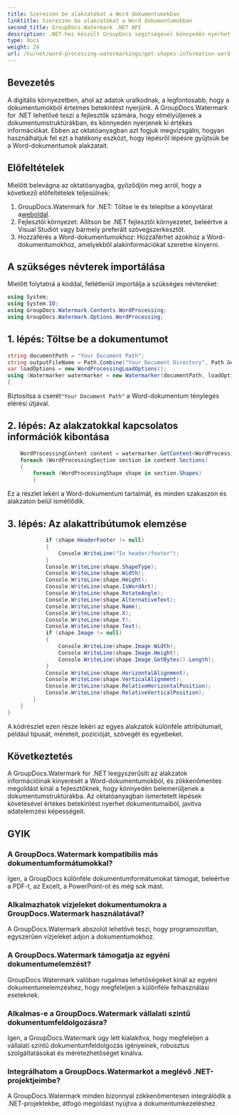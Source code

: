 ```yaml
---
title: Szerezzen be alakzatokat a Word dokumentumokban
linktitle: Szerezzen be alakzatokat a Word dokumentumokban
second_title: GroupDocs.Watermark .NET API
description: .NET-hez készült GroupDocs segítségével könnyedén nyerhet értékes információkat a Word dokumentumokból. Az alakadatok zökkenőmentes kinyerése a továbbfejlesztett adatelemzés érdekében.
type: docs
weight: 24
url: /hu/net/word-processing-watermarkings/get-shapes-information-word-docs/
---
```

## Bevezetés
A digitális környezetben, ahol az adatok uralkodnak, a legfontosabb, hogy a dokumentumokból értelmes betekintést nyerjünk. A GroupDocs.Watermark for .NET lehetővé teszi a fejlesztők számára, hogy elmélyüljenek a dokumentumstruktúrákban, és könnyedén nyerjenek ki értékes információkat. Ebben az oktatóanyagban azt fogjuk megvizsgálni, hogyan használhatjuk fel ezt a hatékony eszközt, hogy lépésről lépésre gyűjtsük be a Word-dokumentumok alakzatait.
## Előfeltételek
Mielőtt belevágna az oktatóanyagba, győződjön meg arról, hogy a következő előfeltételek teljesülnek:
1.  GroupDocs.Watermark for .NET: Töltse le és telepítse a könyvtárat a[weboldal](https://releases.groupdocs.com/Watermark/net/).
2. Fejlesztői környezet: Állítson be .NET fejlesztői környezetet, beleértve a Visual Studiót vagy bármely preferált szövegszerkesztőt.
3. Hozzáférés a Word-dokumentumokhoz: Hozzáférhet azokhoz a Word-dokumentumokhoz, amelyekből alakinformációkat szeretne kinyerni.

## A szükséges névterek importálása
Mielőtt folytatná a kóddal, feltétlenül importálja a szükséges névtereket:
```csharp
using System;
using System.IO;
using GroupDocs.Watermark.Contents.WordProcessing;
using GroupDocs.Watermark.Options.WordProcessing;
```
## 1. lépés: Töltse be a dokumentumot
```csharp
string documentPath = "Your Document Path";
string outputFileName = Path.Combine("Your Document Directory", Path.GetFileName(documentPath));
var loadOptions = new WordProcessingLoadOptions();
using (Watermarker watermarker = new Watermarker(documentPath, loadOptions))
{
```
 Biztosítsa a cserét`"Your Document Path"` a Word-dokumentum tényleges elérési útjával.
## 2. lépés: Az alakzatokkal kapcsolatos információk kibontása
```csharp
	WordProcessingContent content = watermarker.GetContent<WordProcessingContent>();
	foreach (WordProcessingSection section in content.Sections)
	{
		foreach (WordProcessingShape shape in section.Shapes)
		{
```
Ez a részlet lekéri a Word-dokumentum tartalmát, és minden szakaszon és alakzaton belül ismétlődik.
## 3. lépés: Az alakattribútumok elemzése
```csharp
			if (shape.HeaderFooter != null)
			{
				Console.WriteLine("In header/footer");
			}
			Console.WriteLine(shape.ShapeType);
			Console.WriteLine(shape.Width);
			Console.WriteLine(shape.Height);
			Console.WriteLine(shape.IsWordArt);
			Console.WriteLine(shape.RotateAngle);
			Console.WriteLine(shape.AlternativeText);
			Console.WriteLine(shape.Name);
			Console.WriteLine(shape.X);
			Console.WriteLine(shape.Y);
			Console.WriteLine(shape.Text);
			if (shape.Image != null)
			{
				Console.WriteLine(shape.Image.Width);
				Console.WriteLine(shape.Image.Height);
				Console.WriteLine(shape.Image.GetBytes().Length);
			}
			Console.WriteLine(shape.HorizontalAlignment);
			Console.WriteLine(shape.VerticalAlignment);
			Console.WriteLine(shape.RelativeHorizontalPosition);
			Console.WriteLine(shape.RelativeVerticalPosition);
		}
	}
}
```
A kódrészlet ezen része lekéri az egyes alakzatok különféle attribútumait, például típusát, méreteit, pozícióját, szövegét és egyebeket.

## Következtetés
A GroupDocs.Watermark for .NET leegyszerűsíti az alakzatok információinak kinyerését a Word-dokumentumokból, és zökkenőmentes megoldást kínál a fejlesztőknek, hogy könnyedén belemerüljenek a dokumentumstruktúrákba. Az oktatóanyagban ismertetett lépések követésével értékes betekintést nyerhet dokumentumaiból, javítva adatelemzési képességeit.
## GYIK
### A GroupDocs.Watermark kompatibilis más dokumentumformátumokkal?
Igen, a GroupDocs különféle dokumentumformátumokat támogat, beleértve a PDF-t, az Excelt, a PowerPoint-ot és még sok mást.
### Alkalmazhatok vízjeleket dokumentumokra a GroupDocs.Watermark használatával?
A GroupDocs.Watermark abszolút lehetővé teszi, hogy programozottan, egyszerűen vízjeleket adjon a dokumentumokhoz.
### A GroupDocs.Watermark támogatja az egyéni dokumentumelemzést?
GroupDocs.Watermark valóban rugalmas lehetőségeket kínál az egyéni dokumentumelemzéshez, hogy megfeleljen a különféle felhasználási eseteknek.
### Alkalmas-e a GroupDocs.Watermark vállalati szintű dokumentumfeldolgozásra?
Igen, a GroupDocs.Watermark úgy lett kialakítva, hogy megfeleljen a vállalati szintű dokumentumfeldolgozás igényeinek, robusztus szolgáltatásokat és méretezhetőséget kínálva.
### Integrálhatom a GroupDocs.Watermarkot a meglévő .NET-projektjeimbe?
A GroupDocs.Watermark minden bizonnyal zökkenőmentesen integrálódik a .NET-projektekbe, átfogó megoldást nyújtva a dokumentumkezeléshez.
